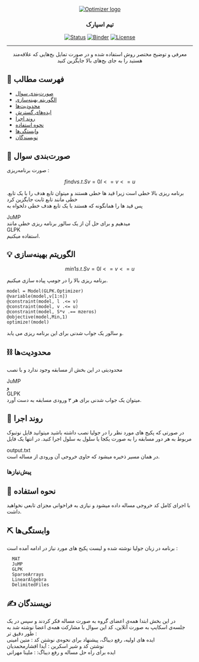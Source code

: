 <p align="center">
  <a href="" rel="noopener">
 <img src="http://optimizer.math.sharif.edu/wp-content/uploads/2021/02/optimizer.png" alt="Optimizer logo"></a>
</p>
<h3 align="center">تیم اسپارک</h3>

<div align="center">

  [![Status](https://img.shields.io/badge/status-active-success.svg)]() 
  [![Binder](https://mybinder.org/badge_logo.svg)](https://mybinder.org/v2/gh/mtefagh/demos/HEAD)
  [![License](https://img.shields.io/badge/license-GPL-blue.svg)](https://github.com/mtefagh/demos/blob/master/LICENSE)

</div>

---

<p align="center"> معرفی و توضیح مختصر روش استفاده شده و در صورت تمایل بج‌هایی که علاقه‌مند هستید را به جای بج‌های بالا جایگزین کنید
    <br> 
</p>

## 📝 فهرست مطالب
- [صورت‌بندی سوال](#problem_statement)
- [الگوریتم بهینه‌سازی](#idea)
- [محدودیت‌ها](#limitations)
- [ایده‌های گسترش](#future_scope)
- [روند اجرا](#getting_started)
- [نحوه استفاده](#usage)
- [وابستگی‌ها](#tech_stack)
- [نویسندگان](#authors)

## 🧐 صورت‌بندی سوال <a name = "problem_statement"></a>
صورت برنامه‌ریزی :
  
  ```math
  find  v
  s.t.  Sv=0
        l <= v <= u
  ```
.برنامه ریزی بالا خطی است زیرا قید ها خطی هستند و میتوان تابع هدف را با یک تابع خطی مانند تابع ثابت جایگزین کرد 
</br>
پس قید ها را همانگونه که هستند با یک تابع هدف خطی دلخواه به
<div>JuMP</div>
میدهیم و برای حل آن از یک سالور برنامه ریزی خطی مانند
<div>GLPK</div>
استفاده میکنیم.
  
## 💡 الگوریتم بهینه‌سازی <a name = "idea"></a>
```math
  min  1
  s.t.  Sv=0
        l <= v <= u
  ```
برنامه ریزی بالا را در جومپ پیاده سازی میکنیم.
```
model = Model(GLPK.Optimizer)
@variable(model,v[1:n])
@constraint(model, l .<= v)
@constraint(model, v .<= u)
@constraint(model, S*v .== mzeros)
@objective(model,Min,1)
optimize!(model)
```
و سالور یک جواب شدنی برای این برنامه ریزی می یابد.

## ⛓️ محدودیت‌ها <a name = "limitations"></a>
محدودیتی در این بخش از مسابقه وجود ندارد و با نصب
<div>JuMP</div>
و
<div>GLPK</div>
میتوان یک جواب شدنی برای هر ۳ ورودی مسابقه به دست آورد.


## 🏁 روند اجرا <a name = "getting_started"></a>
در صورتی که  پکیج های
مورد نظر را در جولیا نصب داشته باشید میتوانید فایل نوتبوک مربوط به هر دور مسابقه را
به صورت یکجا یا سلول به سلول اجرا کنید. در انتها یک فایل
<div>output.txt</div>
در همان مسیر ذخیره میشود که حاوی خروجی آن ورودی از مساله است.

### پیش‌نیازها

  

## 🎈 نحوه استفاده <a name="usage"></a>
با اجرای کامل کد خروجی مساله داده میشود و نیازی به فراخوانی مجزای تابعی نخواهید داشت.

## ⛏️ وابستگی‌ها <a name = "tech_stack"></a>
  برنامه در زبان جولیا نوشته شده و لیست پکیج های مورد نیاز در ادامه آمده است :
```
  MAT
  JuMP
  GLPK
  SparseArrays
  LinearAlgebra
  DelimitedFiles
```

## ✍️ نویسندگان <a name = "authors"></a>
در این بخش ابتدا همه‌ی اعضای گروه به صورت مساله فکر کردند و سپس در یک جلسه‌ی اسکایپ به صورت آنلاین، کد این سوال با مشارکت همه‌ی اعضا نوشته شد به طور دقیق تر :
</br>
ایده های اولیه، رفع دیباگ، پیشنهاد برای نحوه‌ی نوشتن کد : متین امینی
</br>
نوشتن کد و شیر اسکرین : آیدا افشارمحمدیان
</br>
ایده برای راه حل مساله و رفع دیباگ: : ملینا مهرانی
